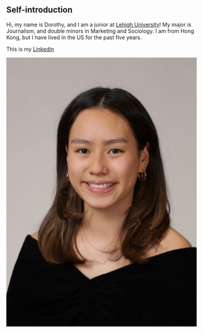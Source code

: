 ## Self-introduction

Hi, my name is Dorothy, and I am a junior at [Lehigh University](https://www2.lehigh.edu/)! My major is Journalism, and double minors in Marketing and Sociology. I am from Hong Kong, but I have lived in the US for the past five years. 

This is my [Linkedin](www.linkedin.com/in/dorothy-tang-ba5b34297)

![Profilepicture](https://github.com/dot227/dot227.github.io/blob/main/Dorothy%20Tang%20Headshot.jpeg?raw=true)
